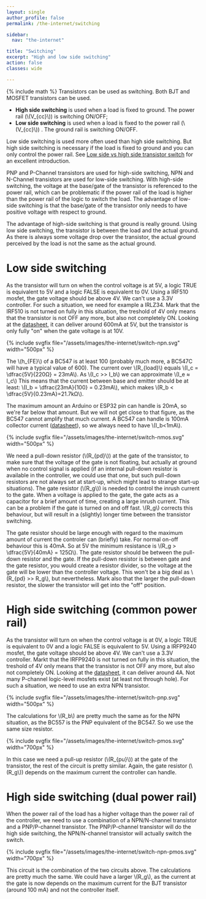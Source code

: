 ```yaml
---
layout: single
author_profile: false
permalink: /the-internet/switching

sidebar:
  nav: "the-internet"

title: "Switching"
excerpt: "High and low side switching"
action: false
classes: wide

---
```

{% include math %}
Transistors can be used as switching. Both BJT and MOSFET transistors can be used.

- **High side switching** is used when a load is fixed to ground. The power rail (\\(V_{cc}\\)) is switching ON/OFF;
- **Low side switching** is used when a load is fixed to the power rail (\\(V_{cc}\\)) . The ground rail is switching ON/OFF.

Low side switching is used more often used than high side switching. But high side switching is necessary if the load is fixed to ground and you can only control the power rail. See [Low side vs high side transistor switch](https://www.baldengineer.com/low-side-vs-high-side-transistor-switch.html) for an excellent introduction.

PNP and P-Channel transistors are used for high-side switching, NPN and N-Channel transistors are used for low-side switching. With high-side switching, the voltage at the base/gate of the transistor is referenced to the power rail, which can be problematic if the power rail of the load is higher than the power rail of the logic to switch the load. The advantage of low-side switching is that the base/gate of the transistor only needs to have positive voltage with respect to ground.

The advantage of high-side switching is that ground is really ground. Using low side switching, the transistor is between the load and the actual ground. As there is always some voltage drop over the transistor, the actual ground perceived by the load is not the same as the actual ground.

# Low side switching
As the transistor will turn on when the control voltage is at 5V, a logic TRUE is equivalent to 5V and a logic FALSE is equivalent to 0V. Using a IRF510 mosfet, the gate voltage should be above 4V. We can't use a 3.3V controller. For such a situation, we need for example a IRLZ34. Mark that the IRF510 is not turned on fully in this situation, the treshold of 4V only means that the transistor is not OFF any more, but also not completely ON. Looking at the [datasheet](https://www.irf.com/product-info/datasheets/data/irf510.pdf), it can deliver around 600mA at 5V, but the transistor is only fully "on" when the gate voltage is at 10V.

{% include svgfix file="/assets/images/the-internet/switch-npn.svg" width="500px" %}

The \\(h_{FE}\\) of a BC547 is at least 100 (probably much more, a BC547C will have a typical value of 600). The current over \\(R_{load}\\) equals \\(I_c = \dfrac{5V}{220Ω} = 23mA\\). As \\(I_c >> I_b\\) we can approximate \\(I_e ≈ I_c\\) This means that the current between base and emitter should be at least: \\(I_b = \dfrac{23mA}{100} = 0.23mA\\), which makes \\(R_b < \dfrac{5V}{0.23mA}=21.7kΩ\\).

The maximum amount an Arduino or ESP32 pin can handle is 20mA, so we're far below that amount. But we will not get close to that figure, as the BC547 cannot amplify that much current. A BC547 can handle is 100mA collector current ([datasheet](https://www.onsemi.com/download/data-sheet/pdf/bc550-d.pdf)), so we always need to have \\(I_b<1mA\\).

{% include svgfix file="/assets/images/the-internet/switch-nmos.svg" width="500px" %}

We need a pull-down resistor (\\(R_{pd}\\)) at the gate of the transistor, to make sure that the voltage of the gate is not floating, but actually at ground when no control signal is applied (if an internal pull-down resistor is available in the controller, we could use that one, but such pull-down resistors are not always set at start-up, which might lead to strange start-up situations). The gate resistor (\\(R_g\\)) is needed to control the inrush current to the gate. When a voltage is applied to the gate, the gate acts as a capacitor for a brief amount of time, creating a large inrush current. This can be a problem if the gate is turned on and off fast. \\(R_g\\) corrects this behaviour, but will result in a (slightly) longer time between the transistor switching.

The gate resistor should be large enough with regard to the maximum amount of current the controler can (briefly) take. For normal on-off behaviour this is 40mA. So at 5V the minimum resistance is \\(R_g > \dfrac{5V}{40mA} = 125Ω\\). The gate resistor should be between the pull-down resistor and the gate. If the pull-down resistor is between gate and the gate resistor, you would create a resistor divider, so the voltage at the gate will be lower than the controller voltage. This won't be a big deal as \\(R_{pd} >> R_g\\), but nevertheless. Mark also that the larger the pull-down resistor, the slower the transistor will get into the "off" position.

# High side switching (common power rail)
As the transistor will turn on when the control voltage is at 0V, a logic TRUE is equivalent to 0V and a logic FALSE is equivalent to 5V. Using a IRFP9240 mosfet, the gate voltage should be above 4V. We can't use a 3.3V controller. Markt that the IRFP9240 is not turned on fully in this situation, the treshold of 4V only means that the transistor is not OFF any more, but also not completely ON. Looking at the [datasheet](https://www.irf.com/product-info/datasheets/data/irfp9240.pdf), it can deliver around 4A. Not many P-channel logic-level mosfets exist (at least not through hole). For such a situation, we need to use an extra NPN transistor.

{% include svgfix file="/assets/images/the-internet/switch-pnp.svg" width="500px" %}

The calculations for \\(R_b\\) are pretty much the same as for the NPN situation, as the BC557 is the PNP equivalent of the BC547. So we use the same size resistor.

{% include svgfix file="/assets/images/the-internet/switch-pmos.svg" width="700px" %}

In this case we need a pull-up resistor (\\(R_{pu}\\)) at the gate of the transistor, the rest of the circuit is pretty similar. Again, the gate resistor (\\(R_g\\)) depends on the maximum current the controller can handle.

# High side switching (dual power rail)
When the power rail of the load has a higher voltage than the power rail of the controller, we need to use a combination of a NPN/N-channel transistor and a PNP/P-channel transistor. The PNP/P-channel transistor will do the high side switching, the NPN/N-channel transistor will actually switch the switch.

{% include svgfix file="/assets/images/the-internet/switch-npn-pmos.svg" width="700px" %}

This circuit is the combination of the two circuits above. The calculations are pretty much the same. We could have a larger \\(R_g\\), as the current at the gate is now depends on the maximum current for the BJT transistor (around 100 mA) and not the controller itself.
